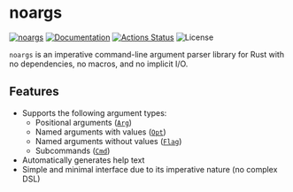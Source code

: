 noargs
======

[![noargs](https://img.shields.io/crates/v/noargs.svg)](https://crates.io/crates/noargs)
[![Documentation](https://docs.rs/noargs/badge.svg)](https://docs.rs/noargs)
[![Actions Status](https://github.com/sile/noargs/workflows/CI/badge.svg)](https://github.com/sile/noargs/actions)
![License](https://img.shields.io/crates/l/noargs)

`noargs` is an imperative command-line argument parser library for Rust with no dependencies, no macros, and no implicit I/O.

Features
--------

- Supports the following argument types:
  - Positional arguments ([`Arg`])
  - Named arguments with values ([`Opt`])
  - Named arguments without values ([`Flag`])
  - Subcommands ([`Cmd`])
- Automatically generates help text
- Simple and minimal interface due to its imperative nature (no complex DSL)

[`Arg`]: https://docs.rs/noargs/latest/noargs/struct.Arg.html
[`Opt`]: https://docs.rs/noargs/latest/noargs/struct.Opt.html
[`Flag`]: https://docs.rs/noargs/latest/noargs/struct.Flag.html
[`Cmd`]: https://docs.rs/noargs/latest/noargs/struct.Cmd.html
